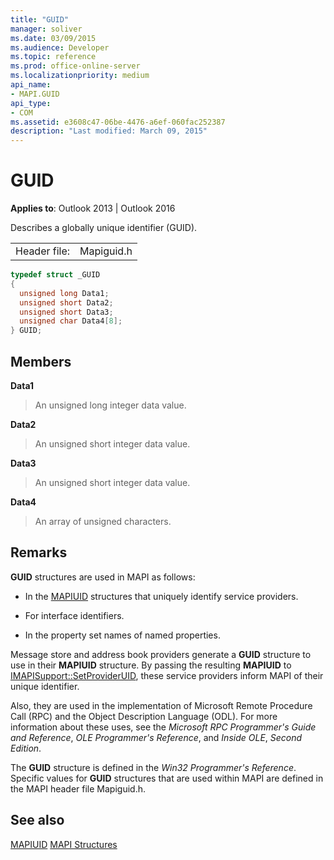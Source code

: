 ```yaml
---
title: "GUID"
manager: soliver
ms.date: 03/09/2015
ms.audience: Developer
ms.topic: reference
ms.prod: office-online-server
ms.localizationpriority: medium
api_name:
- MAPI.GUID
api_type:
- COM
ms.assetid: e3608c47-06be-4476-a6ef-060fac252387
description: "Last modified: March 09, 2015"
---
```


# GUID

**Applies to**: Outlook 2013 | Outlook 2016
  
Describes a globally unique identifier (GUID).
  
|||
|:-----|:-----|
|Header file:  <br/> |Mapiguid.h  <br/> |

```cpp
typedef struct _GUID
{
  unsigned long Data1;
  unsigned short Data2;
  unsigned short Data3;
  unsigned char Data4[8];
} GUID;

```

## Members

 **Data1**
  
> An unsigned long integer data value.

 **Data2**
  
> An unsigned short integer data value.

 **Data3**
  
> An unsigned short integer data value.

 **Data4**
  
> An array of unsigned characters.

## Remarks

 **GUID** structures are used in MAPI as follows:
  
- In the [MAPIUID](mapiuid.md) structures that uniquely identify service providers.

- For interface identifiers.

- In the property set names of named properties.

Message store and address book providers generate a **GUID** structure to use in their **MAPIUID** structure. By passing the resulting **MAPIUID** to [IMAPISupport::SetProviderUID](imapisupport-setprovideruid.md), these service providers inform MAPI of their unique identifier.
  
Also, they are used in the implementation of Microsoft Remote Procedure Call (RPC) and the Object Description Language (ODL). For more information about these uses, see the  *Microsoft RPC Programmer's Guide and Reference*, *OLE Programmer's Reference*, and  *Inside OLE*, *Second Edition*.

The **GUID** structure is defined in the *Win32 Programmer's Reference*. Specific values for **GUID** structures that are used within MAPI are defined in the MAPI header file Mapiguid.h.
  
## See also

[MAPIUID](mapiuid.md)
[MAPI Structures](mapi-structures.md)
